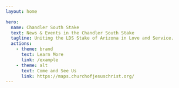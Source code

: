 ```yaml
---
layout: home

hero:
  name: Chandler South Stake
  text: News & Events in the Chandler South Stake
  tagline: Uniting the LDS Stake of Arizona in Love and Service.
  actions:
    - theme: brand
      text: Learn More
      link: /example
    - theme: alt
      text: Come and See Us
      link: https://maps.churchofjesuschrist.org/
---
```

